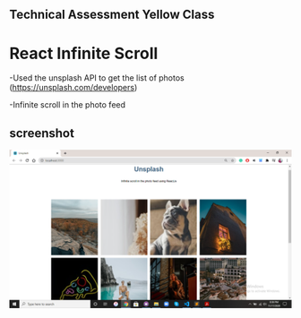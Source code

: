 ##  Technical Assessment Yellow Class


# React Infinite Scroll 
-Used the unsplash API to get the list of photos (https://unsplash.com/developers)

-Infinite scroll in the photo feed

## screenshot
![React Infinite Scroll](./Infinitescrool.png)




